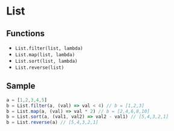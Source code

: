 # List

## Functions
* `List.filter(list, lambda)`
* `List.map(list, lambda)`
* `List.sort(list, lambda)`
* `List.reverse(list)`

## Sample

```js
a = [1,2,3,4,5]
b = List.filter(a, (val) => val < 4) // b = [1,2,3]
b = List.map(a, (val) => val * 2) // b = [2,4,6,8,10]
b = List.sort(a, (val1, val2) => val2 - val1) // [5,4,3,2,1]
b = List.reverse(a) // [5,4,3,2,1]
```
